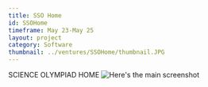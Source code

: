 ```yaml
---
title: SSO Home
id: SSOHome
timeframe: May 23-May 25
layout: project
category: Software
thumbnail: ../ventures/SSOHome/thumbnail.JPG
---
```


SCIENCE OLYMPIAD HOME
![Here's the main screenshot](../ventures/SSOHome/main.JPG)